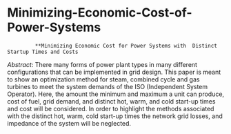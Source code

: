 # Minimizing-Economic-Cost-of-Power-Systems
             **Minimizing Economic Cost for Power Systems with  Distinct Startup Times and Costs

*Abstract*: There many forms of power plant types in many different configurations that can be implemented in 
grid design. This paper is meant to show an optimization method for steam, combined cycle and gas 
turbines to meet the system demands of the ISO (Independent System Operator). Here, the amount the 
minimum and maximum a unit can produce, cost of fuel, grid demand, and distinct hot, warm, and cold 
start-up times and cost will be considered. In order to highlight the methods associated with the distinct 
hot, warm, cold start-up times the network grid losses, and impedance of the system will be neglected. 
